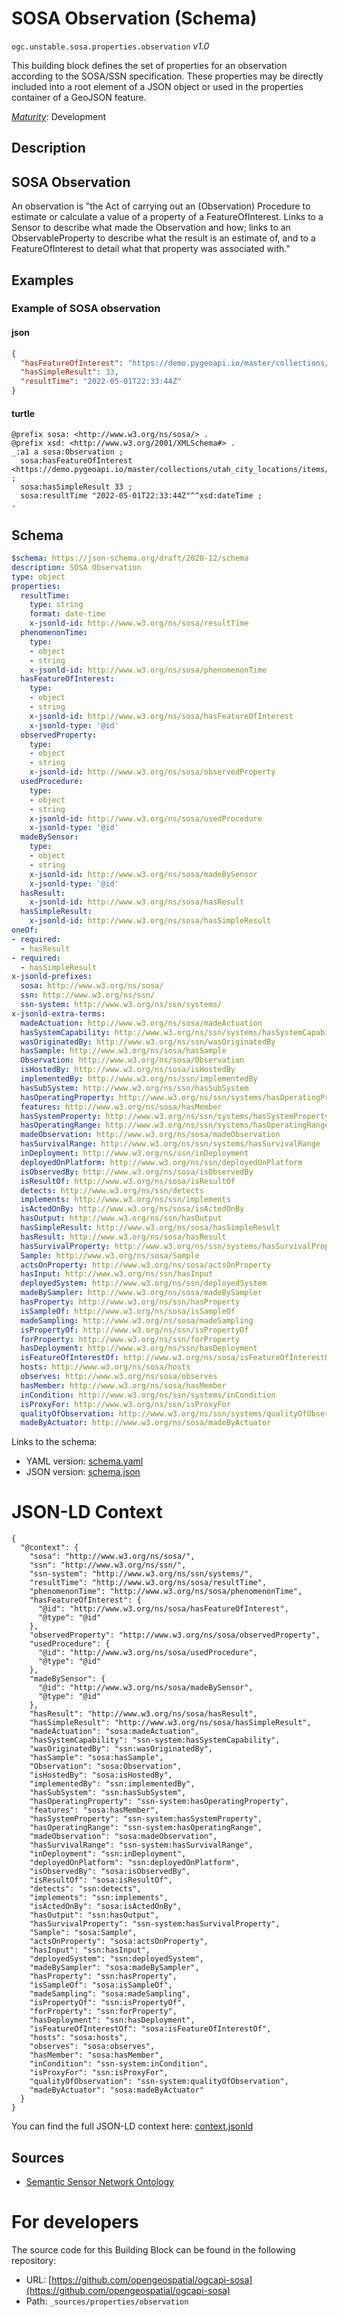 
# SOSA Observation (Schema)

`ogc.unstable.sosa.properties.observation` *v1.0*

This building block defines the set of properties for an observation according to the SOSA/SSN specification. These properties may be directly included into a root element of a JSON object or used in the properties container of a GeoJSON feature.

[*Maturity*](https://github.com/cportele/ogcapi-building-blocks#building-block-maturity): Development

## Description

## SOSA Observation

An observation is "the Act of carrying out an (Observation) Procedure to estimate or calculate a value 
of a property of a FeatureOfInterest. Links to a Sensor to describe what made the Observation and how;
links to an ObservableProperty to describe what the result is an estimate of, and to a FeatureOfInterest
to detail what that property was associated with."
## Examples

### Example of SOSA observation
#### json
```json
{ 
  "hasFeatureOfInterest": "https://demo.pygeoapi.io/master/collections/utah_city_locations/items/Salem",
  "hasSimpleResult": 33,
  "resultTime": "2022-05-01T22:33:44Z"
}
```

#### turtle
```turtle
@prefix sosa: <http://www.w3.org/ns/sosa/> .
@prefix xsd: <http://www.w3.org/2001/XMLSchema#> .
_:a1 a sosa:Observation ;
  sosa:hasFeatureOfInterest <https://demo.pygeoapi.io/master/collections/utah_city_locations/items/Salem> ;
  sosa:hasSimpleResult 33 ;
  sosa:resultTime "2022-05-01T22:33:44Z"^^xsd:dateTime ;
.
```

## Schema

```yaml
$schema: https://json-schema.org/draft/2020-12/schema
description: SOSA Observation
type: object
properties:
  resultTime:
    type: string
    format: date-time
    x-jsonld-id: http://www.w3.org/ns/sosa/resultTime
  phenomenonTime:
    type:
    - object
    - string
    x-jsonld-id: http://www.w3.org/ns/sosa/phenomenonTime
  hasFeatureOfInterest:
    type:
    - object
    - string
    x-jsonld-id: http://www.w3.org/ns/sosa/hasFeatureOfInterest
    x-jsonld-type: '@id'
  observedProperty:
    type:
    - object
    - string
    x-jsonld-id: http://www.w3.org/ns/sosa/observedProperty
  usedProcedure:
    type:
    - object
    - string
    x-jsonld-id: http://www.w3.org/ns/sosa/usedProcedure
    x-jsonld-type: '@id'
  madeBySensor:
    type:
    - object
    - string
    x-jsonld-id: http://www.w3.org/ns/sosa/madeBySensor
    x-jsonld-type: '@id'
  hasResult:
    x-jsonld-id: http://www.w3.org/ns/sosa/hasResult
  hasSimpleResult:
    x-jsonld-id: http://www.w3.org/ns/sosa/hasSimpleResult
oneOf:
- required:
  - hasResult
- required:
  - hasSimpleResult
x-jsonld-prefixes:
  sosa: http://www.w3.org/ns/sosa/
  ssn: http://www.w3.org/ns/ssn/
  ssn-system: http://www.w3.org/ns/ssn/systems/
x-jsonld-extra-terms:
  madeActuation: http://www.w3.org/ns/sosa/madeActuation
  hasSystemCapability: http://www.w3.org/ns/ssn/systems/hasSystemCapability
  wasOriginatedBy: http://www.w3.org/ns/ssn/wasOriginatedBy
  hasSample: http://www.w3.org/ns/sosa/hasSample
  Observation: http://www.w3.org/ns/sosa/Observation
  isHostedBy: http://www.w3.org/ns/sosa/isHostedBy
  implementedBy: http://www.w3.org/ns/ssn/implementedBy
  hasSubSystem: http://www.w3.org/ns/ssn/hasSubSystem
  hasOperatingProperty: http://www.w3.org/ns/ssn/systems/hasOperatingProperty
  features: http://www.w3.org/ns/sosa/hasMember
  hasSystemProperty: http://www.w3.org/ns/ssn/systems/hasSystemProperty
  hasOperatingRange: http://www.w3.org/ns/ssn/systems/hasOperatingRange
  madeObservation: http://www.w3.org/ns/sosa/madeObservation
  hasSurvivalRange: http://www.w3.org/ns/ssn/systems/hasSurvivalRange
  inDeployment: http://www.w3.org/ns/ssn/inDeployment
  deployedOnPlatform: http://www.w3.org/ns/ssn/deployedOnPlatform
  isObservedBy: http://www.w3.org/ns/sosa/isObservedBy
  isResultOf: http://www.w3.org/ns/sosa/isResultOf
  detects: http://www.w3.org/ns/ssn/detects
  implements: http://www.w3.org/ns/ssn/implements
  isActedOnBy: http://www.w3.org/ns/sosa/isActedOnBy
  hasOutput: http://www.w3.org/ns/ssn/hasOutput
  hasSimpleResult: http://www.w3.org/ns/sosa/hasSimpleResult
  hasResult: http://www.w3.org/ns/sosa/hasResult
  hasSurvivalProperty: http://www.w3.org/ns/ssn/systems/hasSurvivalProperty
  Sample: http://www.w3.org/ns/sosa/Sample
  actsOnProperty: http://www.w3.org/ns/sosa/actsOnProperty
  hasInput: http://www.w3.org/ns/ssn/hasInput
  deployedSystem: http://www.w3.org/ns/ssn/deployedSystem
  madeBySampler: http://www.w3.org/ns/sosa/madeBySampler
  hasProperty: http://www.w3.org/ns/ssn/hasProperty
  isSampleOf: http://www.w3.org/ns/sosa/isSampleOf
  madeSampling: http://www.w3.org/ns/sosa/madeSampling
  isPropertyOf: http://www.w3.org/ns/ssn/isPropertyOf
  forProperty: http://www.w3.org/ns/ssn/forProperty
  hasDeployment: http://www.w3.org/ns/ssn/hasDeployment
  isFeatureOfInterestOf: http://www.w3.org/ns/sosa/isFeatureOfInterestOf
  hosts: http://www.w3.org/ns/sosa/hosts
  observes: http://www.w3.org/ns/sosa/observes
  hasMember: http://www.w3.org/ns/sosa/hasMember
  inCondition: http://www.w3.org/ns/ssn/systems/inCondition
  isProxyFor: http://www.w3.org/ns/ssn/isProxyFor
  qualityOfObservation: http://www.w3.org/ns/ssn/systems/qualityOfObservation
  madeByActuator: http://www.w3.org/ns/sosa/madeByActuator

```

Links to the schema:

* YAML version: [schema.yaml](https://opengeospatial.github.io/bblocks/annotated-schemas/unstable/sosa/properties/observation/schema.json)
* JSON version: [schema.json](https://opengeospatial.github.io/bblocks/annotated-schemas/unstable/sosa/properties/observation/schema.yaml)


# JSON-LD Context

```jsonld
{
  "@context": {
    "sosa": "http://www.w3.org/ns/sosa/",
    "ssn": "http://www.w3.org/ns/ssn/",
    "ssn-system": "http://www.w3.org/ns/ssn/systems/",
    "resultTime": "http://www.w3.org/ns/sosa/resultTime",
    "phenomenonTime": "http://www.w3.org/ns/sosa/phenomenonTime",
    "hasFeatureOfInterest": {
      "@id": "http://www.w3.org/ns/sosa/hasFeatureOfInterest",
      "@type": "@id"
    },
    "observedProperty": "http://www.w3.org/ns/sosa/observedProperty",
    "usedProcedure": {
      "@id": "http://www.w3.org/ns/sosa/usedProcedure",
      "@type": "@id"
    },
    "madeBySensor": {
      "@id": "http://www.w3.org/ns/sosa/madeBySensor",
      "@type": "@id"
    },
    "hasResult": "http://www.w3.org/ns/sosa/hasResult",
    "hasSimpleResult": "http://www.w3.org/ns/sosa/hasSimpleResult",
    "madeActuation": "sosa:madeActuation",
    "hasSystemCapability": "ssn-system:hasSystemCapability",
    "wasOriginatedBy": "ssn:wasOriginatedBy",
    "hasSample": "sosa:hasSample",
    "Observation": "sosa:Observation",
    "isHostedBy": "sosa:isHostedBy",
    "implementedBy": "ssn:implementedBy",
    "hasSubSystem": "ssn:hasSubSystem",
    "hasOperatingProperty": "ssn-system:hasOperatingProperty",
    "features": "sosa:hasMember",
    "hasSystemProperty": "ssn-system:hasSystemProperty",
    "hasOperatingRange": "ssn-system:hasOperatingRange",
    "madeObservation": "sosa:madeObservation",
    "hasSurvivalRange": "ssn-system:hasSurvivalRange",
    "inDeployment": "ssn:inDeployment",
    "deployedOnPlatform": "ssn:deployedOnPlatform",
    "isObservedBy": "sosa:isObservedBy",
    "isResultOf": "sosa:isResultOf",
    "detects": "ssn:detects",
    "implements": "ssn:implements",
    "isActedOnBy": "sosa:isActedOnBy",
    "hasOutput": "ssn:hasOutput",
    "hasSurvivalProperty": "ssn-system:hasSurvivalProperty",
    "Sample": "sosa:Sample",
    "actsOnProperty": "sosa:actsOnProperty",
    "hasInput": "ssn:hasInput",
    "deployedSystem": "ssn:deployedSystem",
    "madeBySampler": "sosa:madeBySampler",
    "hasProperty": "ssn:hasProperty",
    "isSampleOf": "sosa:isSampleOf",
    "madeSampling": "sosa:madeSampling",
    "isPropertyOf": "ssn:isPropertyOf",
    "forProperty": "ssn:forProperty",
    "hasDeployment": "ssn:hasDeployment",
    "isFeatureOfInterestOf": "sosa:isFeatureOfInterestOf",
    "hosts": "sosa:hosts",
    "observes": "sosa:observes",
    "hasMember": "sosa:hasMember",
    "inCondition": "ssn-system:inCondition",
    "isProxyFor": "ssn:isProxyFor",
    "qualityOfObservation": "ssn-system:qualityOfObservation",
    "madeByActuator": "sosa:madeByActuator"
  }
}
```

You can find the full JSON-LD context here:
[context.jsonld](https://opengeospatial.github.io/bblocks/annotated-schemas/unstable/sosa/properties/observation/context.jsonld)

## Sources

* [Semantic Sensor Network Ontology](https://www.w3.org/TR/vocab-ssn/)

# For developers

The source code for this Building Block can be found in the following repository:

* URL: [https://github.com/opengeospatial/ogcapi-sosa](https://github.com/opengeospatial/ogcapi-sosa)
* Path: `_sources/properties/observation`

